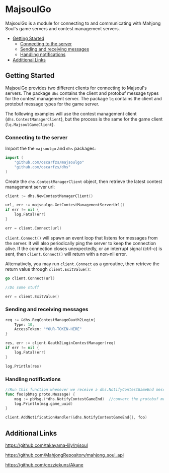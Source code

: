 # MajsoulGo

MajsoulGo is a module for connecting to and communicating with Mahjong Soul's game servers and contest management servers.

- [Getting Started](#getting-started)
  * [Connecting to the server](#connecting-to-the-server)
  * [Sending and receiving messages](#sending-and-receiving-messages)
  * [Handling notifications](#handling-notifications)
- [Additional Links](#additional-links)

## Getting Started

MajsoulGo provides two different clients for connecting to Majsoul's servers. The package `dhs` contains the client and protobuf message types for the contest management server. The package `lq` contains the client and protobuf message types for the game server.

The following examples will use the contest management client (`dhs.ContestManagerClient`), but the process is the same for the game client (`lq.MajsoulGameClient`).

### Connecting to the server

Import the the `majsoulgo` and `dhs` packages:
```go
import (
    "github.com/oscarfzs/majsoulgo"
    "github.com/oscarfzs/dhs"
)
```

Create the `dhs.ContestManagerClient` object, then retrieve the latest contest management server url:
```go
client := dhs.NewContestManagerClient()

url, err := majsoulgo.GetContestManagementServerUrl()
if err != nil {
    log.Fatal(err)
}

err = client.Connect(url)
```
`client.Connect()` will spawn an event loop that listens for messages from the server. It will also periodically ping the server to keep the connection alive. If the connection closes unexpectedly, or an interrupt signal (ctrl-c) is sent, then ```client.Connect()``` will return with a non-nil error.

Alternatively, you may run `client.Connect` as a goroutine, then retrieve the return value through `client.ExitValue()`:
```go
go client.Connect(url)

//Do some stuff

err = client.ExitValue()
```

### Sending and receiving messages

```go
req := &dhs.ReqContestManageOauth2Login{
    Type: 10,
    AccessToken: "YOUR-TOKEN-HERE"
}

res, err := client.Oauth2LoginContestManager(req)
if err != nil {
    log.Fatal(err)
}

log.Println(res)
```

### Handling notifications
```go
//Run this function whenever we receive a dhs.NotifyContestGameEnd message from the server
func foo(pbMsg proto.Message) {
    msg := pbMsg.(*dhs.NotifyContestGameEnd)  //convert the protobuf message in order to access its fields.
    log.Println(msg.game_uuid)
}
```

```go
client.AddNotificationHandler(&dhs.NotifyContestGameEnd{}, foo)
```

## Additional Links

https://github.com/takayama-lily/mjsoul

https://github.com/MahjongRepository/mahjong_soul_api

https://github.com/cozziekuns/Akane
